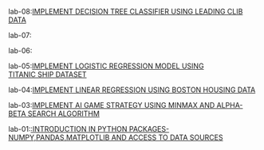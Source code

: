 lab-08:[IMPLEMENT DECISION TREE CLASSIFIER USING LEADING CLIB DATA](https://github.com/ramyakorutla/AIML/blob/main/lab_08.ipynb)

lab-07:[](https://github.com/ramyakorutla/AIML/blob/main/lab_07.ipynb)

lab-06:[](https://github.com/ramyakorutla/AIML/blob/main/lab_06.ipynb)

lab-05:[IMPLEMENT LOGISTIC REGRESSION MODEL USING TITANIC SHIP DATASET](https://github.com/ramyakorutla/AIML/blob/main/lab_05.ipynb)

lab-04:[IMPLEMENT LINEAR REGRESSION USING BOSTON HOUSING DATA](https://github.com/ramyakorutla/AIML/blob/main/lab04.ipynb)

lab-03:[IMPLEMENT AI GAME STRATEGY USING MINMAX AND ALPHA-BETA SEARCH ALGORITHM](https://github.com/ramyakorutla/AIML/blob/main/lab_03_pynb.ipynb)


lab-01:[:INTRODUCTION IN PYTHON PACKAGES-NUMPY,PANDAS,MATPLOTLIB AND ACCESS TO DATA SOURCES](https://github.com/ramyakorutla/AIML/blob/main/lab_01.ipynb)
